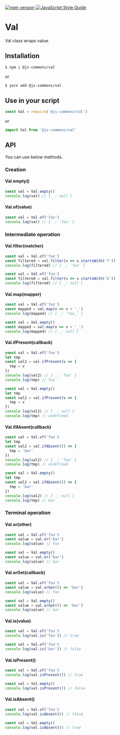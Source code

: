 [![npm version](https://badge.fury.io/js/%40js-commons%2Fval.svg)](https://badge.fury.io/js/%40js-commons%2Fval)
[![JavaScript Style Guide](https://img.shields.io/badge/code_style-standard-brightgreen.svg)](https://standardjs.com)

# Val
Val class wraps value.

## Installation
```sh
$ npm i @js-commons/val
```

or

```sh
$ yarn add @js-commons/val
```

## Use in your script
```js
const Val = require('@js-commons/val')
```

or

```js
import Val from '@js-commons/val'
```

## API
You can use below methods.

### Creation
#### Val.empty()
```js
const val = Val.empty()
console.log(val) // { _: null }
```

#### Val.of(value)
```js
const val = Val.of('foo')
console.log(val) // { _: 'foo' }
```

### Intermediate operation
#### Val.filter(matcher)
```js
const val = Val.of('foo')
const filtered = val.filter(v => v.startsWith('f'))
console.log(filtered) // { _: 'foo' }
```

```js
const val = Val.of('foo')
const filtered = val.filter(v => v.startsWith('b'))
console.log(filtered) // { _: null }
```

#### Val.map(mapper)
```js
const val = Val.of('foo')
const mapped = val.map(v => v + '_')
console.log(mapped) // { _: 'foo_' }
```

```js
const val = Val.empty()
const mapped = val.map(v => v + '_')
console.log(mapped) // { _: null }
```

#### Val.ifPresent(callback)
```js
const val = Val.of('foo')
let tmp
const val2 = val.ifPresent(v => {
  tmp = v
})
console.log(val2) // { _: 'foo' }
console.log(tmp) // foo
```

```js
const val = Val.empty()
let tmp
const val2 = val.ifPresent(v => {
  tmp = v
})
console.log(val2) // { _: null }
console.log(tmp) // undefined
```

#### Val.ifAbsent(callback)
```js
const val = Val.of('foo')
let tmp
const val2 = val.ifAbsent(() => {
  tmp = 'bar'
})
console.log(val2) // { _: 'foo' }
console.log(tmp) // undefined
```

```js
const val = Val.empty()
let tmp
const val2 = val.ifAbsent(() => {
  tmp = 'bar'
})
console.log(val2) // { _: null }
console.log(tmp) // bar
```

### Terminal operation
#### Val.or(other)
```js
const val = Val.of('foo')
const value = val.or('bar')
console.log(value) // foo
```

```js
const val = Val.empty()
const value = val.or('bar')
console.log(value) // bar
```

#### Val.orGet(callback)
```js
const val = Val.of('foo')
const value = val.orGet(() => 'bar')
console.log(value) // foo
```

```js
const val = Val.empty()
const value = val.orGet(() => 'bar')
console.log(value) // bar
```

#### Val.is(value)
```js
const val = Val.of('foo')
console.log(val.is('foo')) // true
```

```js
const val = Val.of('foo')
console.log(val.is('bar')) // false
```

#### Val.isPresent()
```js
const val = Val.of('foo')
console.log(val.isPresent()) // true
```

```js
const val = Val.empty()
console.log(val.isPresent()) // false
```

#### Val.isAbsent()
```js
const val = Val.of('foo')
console.log(val.isAbsent()) // false
```

```js
const val = Val.empty()
console.log(val.isAbsent()) // true
```
